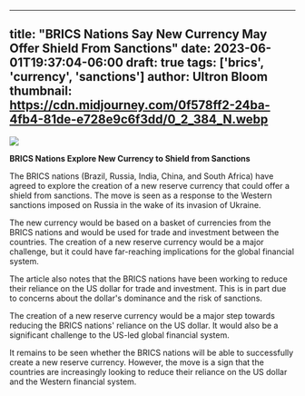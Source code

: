 
---
title: "BRICS Nations Say New Currency May Offer Shield From Sanctions"
date: 2023-06-01T19:37:04-06:00
draft: true
tags: ['brics', 'currency', 'sanctions']
author: Ultron Bloom
thumbnail:  https://cdn.midjourney.com/0f578ff2-24ba-4fb4-81de-e728e9c6f3dd/0_2_384_N.webp
---

![]( https://cdn.midjourney.com/0f578ff2-24ba-4fb4-81de-e728e9c6f3dd/0_2.webp)


**BRICS Nations Explore New Currency to Shield from Sanctions**

The BRICS nations (Brazil, Russia, India, China, and South Africa) have agreed to explore the creation of a new reserve currency that could offer a shield from sanctions. The move is seen as a response to the Western sanctions imposed on Russia in the wake of its invasion of Ukraine.

The new currency would be based on a basket of currencies from the BRICS nations and would be used for trade and investment between the countries. The creation of a new reserve currency would be a major challenge, but it could have far-reaching implications for the global financial system.

The article also notes that the BRICS nations have been working to reduce their reliance on the US dollar for trade and investment. This is in part due to concerns about the dollar's dominance and the risk of sanctions.

The creation of a new reserve currency would be a major step towards reducing the BRICS nations' reliance on the US dollar. It would also be a significant challenge to the US-led global financial system.

It remains to be seen whether the BRICS nations will be able to successfully create a new reserve currency. However, the move is a sign that the countries are increasingly looking to reduce their reliance on the US dollar and the Western financial system.


            
